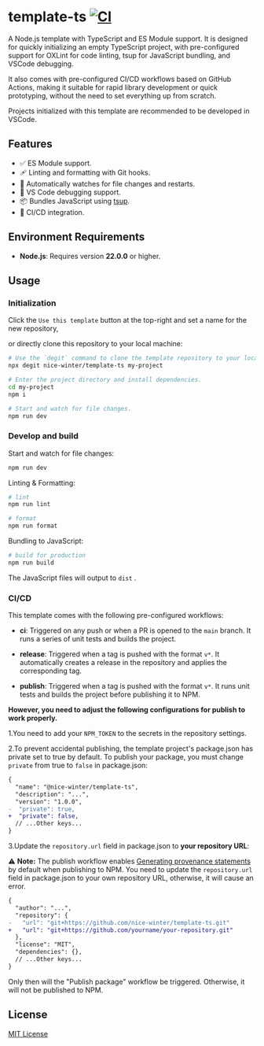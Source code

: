 # template-ts [![CI](https://github.com/nice-winter/template-ts/actions/workflows/ci.yml/badge.svg)](https://github.com/nice-winter/template-ts/actions/workflows/ci.yml)

A Node.js template with TypeScript and ES Module support. It is designed for quickly initializing an empty TypeScript project, with pre-configured support for OXLint for code linting, tsup for JavaScript bundling, and VSCode debugging.

It also comes with pre-configured CI/CD workflows based on GitHub Actions, making it suitable for rapid library development or quick prototyping, without the need to set everything up from scratch.

Projects initialized with this template are recommended to be developed in VSCode.

## Features

- ✅ ES Module support.
- 🩹 Linting and formatting with Git hooks.
- 📝 Automatically watches for file changes and restarts.
- 🐞 VS Code debugging support.
- 📦 Bundles JavaScript using [tsup](https://tsup.egoist.dev/).
- 🚀 CI/CD integration.

## Environment Requirements

- **Node.js**: Requires version **22.0.0** or higher.

## Usage

### Initialization

Click the `Use this template` button at the top-right and set a name for the new repository,

or directly clone this repository to your local machine:

```bash
# Use the `degit` command to clone the template repository to your local machine.
npx degit nice-winter/template-ts my-project

# Enter the project directory and install dependencies.
cd my-project
npm i

# Start and watch for file changes.
npm run dev
```

### Develop and build

Start and watch for file changes:

```bash
npm run dev
```

Linting & Formatting:

```bash
# lint
npm run lint

# format
npm run format
```

Bundling to JavaScript:

```bash
# build for production
npm run build
```

The JavaScript files will output to `dist` .

### CI/CD

This template comes with the following pre-configured workflows:

- **ci**: Triggered on any push or when a PR is opened to the `main` branch.
  It runs a series of unit tests and builds the project.

- **release**: Triggered when a tag is pushed with the format `v*`.
  It automatically creates a release in the repository and applies the corresponding tag.

- **publish**: Triggered when a tag is pushed with the format `v*`.
  It runs unit tests and builds the project before publishing it to NPM.

**However, you need to adjust the following configurations for publish to work properly.**

1.You need to add your `NPM_TOKEN` to the secrets in the repository settings.

2.To prevent accidental publishing, the template project's package.json has private set to true by default. To publish your package, you must change `private` from true to `false` in package.json:

```diff
{
  "name": "@nice-winter/template-ts",
  "description": "...",
  "version": "1.0.0",
-  "private": true,
+  "private": false,
  // ...Other keys...
}
```

3.Update the `repository.url` field in package.json to **your repository URL**:

⚠️ **Note:** The publish workflow enables [Generating provenance statements](https://docs.npmjs.com/generating-provenance-statements) by default when publishing to NPM. You need to update the `repository.url` field in package.json to your own repository URL, otherwise, it will cause an error.

```diff
{
  "author": "...",
  "repository": {
-   "url": "git+https://github.com/nice-winter/template-ts.git"
+   "url": "git+https://github.com/yourname/your-repository.git"
  },
  "license": "MIT",
  "dependencies": {},
  // ...Other keys...
}
```

Only then will the "Publish package" workflow be triggered. Otherwise, it will not be published to NPM.

## License

[MIT License](LICENSE)

